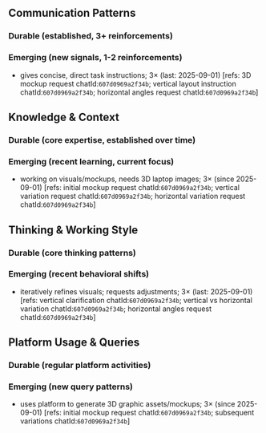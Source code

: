 ## Communication Patterns
### Durable (established, 3+ reinforcements)

### Emerging (new signals, 1-2 reinforcements)
- gives concise, direct task instructions; 3× (last: 2025-09-01) [refs: 3D mockup request chatId:`607d0969a2f34b`; vertical layout instruction chatId:`607d0969a2f34b`; horizontal angles request chatId:`607d0969a2f34b`]

## Knowledge & Context
### Durable (core expertise, established over time)

### Emerging (recent learning, current focus)
- working on visuals/mockups, needs 3D laptop images; 3× (since 2025-09-01) [refs: initial mockup request chatId:`607d0969a2f34b`; vertical variation request chatId:`607d0969a2f34b`; horizontal variation request chatId:`607d0969a2f34b`]

## Thinking & Working Style
### Durable (core thinking patterns)

### Emerging (recent behavioral shifts)
- iteratively refines visuals; requests adjustments; 3× (last: 2025-09-01) [refs: vertical clarification chatId:`607d0969a2f34b`; vertical vs horizontal variation chatId:`607d0969a2f34b`; horizontal angles request chatId:`607d0969a2f34b`]

## Platform Usage & Queries
### Durable (regular platform activities)

### Emerging (new query patterns)
- uses platform to generate 3D graphic assets/mockups; 3× (since 2025-09-01) [refs: initial mockup request chatId:`607d0969a2f34b`; subsequent variations chatId:`607d0969a2f34b`]